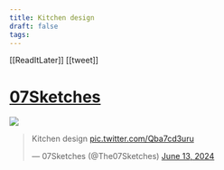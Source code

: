 ```yaml
---
title: Kitchen design
draft: false
tags:
---
```

 

[[ReadItLater]] [[tweet]]

# [07Sketches](https://twitter.com/The07Sketches/status/1801276036744929400)
![](https://i.imgur.com/UaqI5rE.png)

> Kitchen design [pic.twitter.com/Qba7cd3uru](https://t.co/Qba7cd3uru)
> 
> — 07Sketches (@The07Sketches) [June 13, 2024](https://twitter.com/The07Sketches/status/1801276036744929400?ref_src=twsrc%5Etfw)
